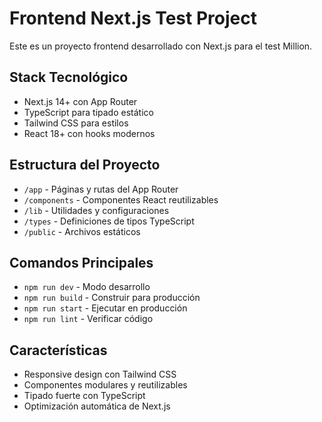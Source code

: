 <!-- @format -->

# Frontend Next.js Test Project

Este es un proyecto frontend desarrollado con Next.js para el test Million.

## Stack Tecnológico

- Next.js 14+ con App Router
- TypeScript para tipado estático
- Tailwind CSS para estilos
- React 18+ con hooks modernos

## Estructura del Proyecto

- `/app` - Páginas y rutas del App Router
- `/components` - Componentes React reutilizables
- `/lib` - Utilidades y configuraciones
- `/types` - Definiciones de tipos TypeScript
- `/public` - Archivos estáticos

## Comandos Principales

- `npm run dev` - Modo desarrollo
- `npm run build` - Construir para producción
- `npm run start` - Ejecutar en producción
- `npm run lint` - Verificar código

## Características

- Responsive design con Tailwind CSS
- Componentes modulares y reutilizables
- Tipado fuerte con TypeScript
- Optimización automática de Next.js
